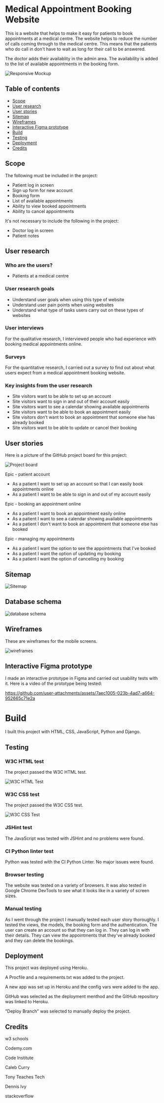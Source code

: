 # Medical Appointment Booking Website

This is a website that helps to make it easy for patients to book appointments at
a medical centre. The website helps to reduce the number of calls coming through to
the medical centre. This means that the patients who do call in don't have to
wait as long for their call to be answered.

The doctor adds their availablity in the admin area. The availability is added to 
the list of available appointments in the booking form.

![Responsive Mockup](images/prototype.png)

## Table of contents

- [Scope](#scope)
- [User research](#user-research)
- [User stories](#user-stories)
- [Sitemap](#sitemap)
- [Wireframes](#wireframes)
- [Interactive Figma prototype](#interactive-figma-prototype)
- [Build](#build)   
- [Testing](#testing)  
- [Deployment](#deployment)
- [Credits](#credits)

## Scope

The following must be included in the project:

- Patient log in screen
- Sign up form for new account
- Booking form
- List of available appointments
- Ability to view booked appointments
- Ability to cancel appointments

It's not necessary to include the following in the project:

- Doctor log in screen
- Patient notes

## User research

### Who are the users?

- Patients at a medical centre

### User research goals

- Understand user goals when using this type of website
- Understand user pain points when using websites
- Understand what type of tasks users carry out on these types of websites

### User interviews

For the qualitative research, I interviewed people who had experience with booking medical appointments online.

### Surveys

For the quantitative research, I carried out a survey to find out about what users expect from a medical appointment booking website.

### Key insights from the user research

- Site visitors want to be able to set up an account
- Site visitors want to sign in and out of their account easily
- Site visitors want to see a calendar showing available appointments
- Site visitors want to be able to book an appointment easily
- Site visitors don't want to book an appointment that someone else has already booked
- Site visitors want to be able to update or cancel their booking

## User stories

Here is a picture of the GitHub project board for this project:

![Project board](images/user_stories.png)

Epic - patient account

- As a patient I want to set up an account so that I can easily book appointments online
- As a patient I want to be able to sign in and out of my account easily
  
Epic - booking an appointment online

- As a patient I want to book an appointment easily online
- As a patient I want to see a calendar showing available appointments
- As a patient I don't want to book an appointment that someone else has booked

Epic - managing my appointments

- As a patient I want the option to see the appointments that I've booked
- As a patient I want the option of updating my booking
- As a patient I want the option of cancelling my booking

## Sitemap

![Sitemap](images/sitemap.png)

## Database schema

![database schema](images/database.png)

## Wireframes

These are wireframes for the mobile screens.

![wireframes](images/wireframes.png)

## Interactive Figma prototype

I made an interactive prototype in Figma and carried out usability tests with it. Here is a video of the prototype being tested:

https://github.com/user-attachments/assets/7aec1005-023b-4ad7-a664-952665c71e2a

# Build

I built this project with HTML, CSS, JavaScript, Python and Django. 

## Testing

### W3C HTML test

The project passed the W3C HTML test.

![W3C HTML Test](images/html.png)

### W3C CSS test

The project passed the W3C CSS test.

![W3C CSS Test](images/css.png)

### JSHint test 

The JavaScript was tested with JSHint and no problems were found.

### CI Python linter test

Python was tested with the CI Python Linter. No major issues were found.

### Browser testing

The website was tested on a variety of browsers. It was also tested in Google 
Chrome DevTools to see what it looks like in a variety of screen sizes.

### Manual testing

As I went through the project I manually tested each user story thoroughly. I tested the views, 
the models, the booking form and the authentication. The user can create an account so that they
can log in. They can log in with their details. They can view the appointments that they've
already booked and they can delete the bookings. 

## Deployment

This project was deployed using Heroku.

A Procfile and a requirements.txt was added to the project.

A new app was set up in Heroku and the config vars were added to the app.

GitHub was selected as the deployment menthod and the GitHub repository was linked to Heroku.

"Deploy Branch" was selected to manually deploy the project.

## Credits

w3 schools 

Codemy.com

Code Institute

Caleb Curry

Tony Teaches Tech

Dennis Ivy

stackoverflow






